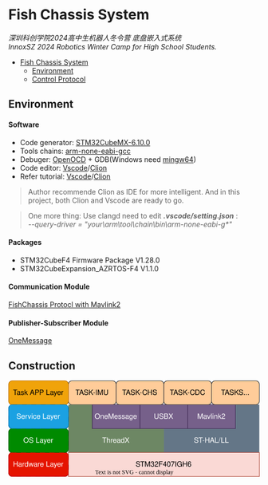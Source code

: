 <!--
 * @Description: 
 * @Author: qianwan
 * @Date: 2023-12-19 17:41:51
 * @LastEditTime: 2023-12-20 13:04:31
 * @LastEditors: qianwan
-->
# Fish Chassis System
*深圳科创学院2024高中生机器人冬令营 底盘嵌入式系统*   
*InnoxSZ 2024 Robotics Winter Camp for High School Students.* 

- [Fish Chassis System](#fish-chassis-system)
  - [Environment](#environment)
  - [Control Protocol](#control-protocol)


## Environment
#### Software
- Code generator: [STM32CubeMX-6.10.0](https://www.st.com/zh/development-tools/stm32cubemx.html)
- Tools chains: [arm-none-eabi-gcc](https://developer.arm.com/downloads/-/arm-gnu-toolchain-downloads)
- Debuger: [OpenOCD](https://github.com/xpack-dev-tools/openocd-xpack/releases) + GDB(Windows need [mingw64](https://github.com/skeeto/w64devkit/releases))
- Code editor: [Vscode](https://code.visualstudio.com/)/[Clion](https://www.jetbrains.com/zh-cn/clion/)
- Refer tutorial:  [Vscode](https://gitee.com/hnuyuelurm/basic_framework/blob/master/.Doc/VSCode+Ozone%E4%BD%BF%E7%94%A8%E6%96%B9%E6%B3%95.md)/[Clion](https://zhuanlan.zhihu.com/p/145801160)

> Author recommende Clion as IDE for more intelligent. And in this project, both Clion and Vscode are ready to go.   
 
> One more thing: Use clangd need to edit ___.vscode/setting.json___ :    
>   _--query-driver = "your\\arm\\tool\\chain\\bin\\arm-none-eabi-g*"_

#### Packages
- STM32CubeF4 Firmware Package V1.28.0
- STM32CubeExpansion_AZRTOS-F4 V1.1.0

#### Communication Module
[FishChassis Protocl with Mavlink2](./Mavlink/README.md)

#### Publisher-Subscriber Module
[OneMessage](Module/OneMessage/README.md)

## Construction
![Layer](Doc/system_layer.svg)